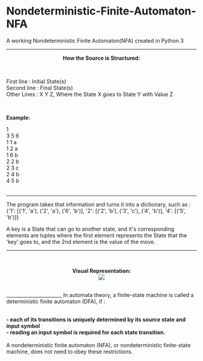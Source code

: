 # Nondeterministic-Finite-Automaton-NFA
A working Nondeterministic Finite Automaton(NFA) created in Python 3
_________________

<p align="center">
<b> How the Source is Structured: </b>
</p>

<br>

First line : Initial State(s)
<br>
Second line : Final State(s)
<br>
Other Lines : X Y Z, Where the State X goes to State Y with Value Z<br>

<br>

<b>Example:</b> 
<br>

1 <br>
3 5 6 <br>
1 1 a <br>
1 2 a <br>
1 6 b <br>
2 2 b <br>
2 3 c <br>
2 4 b <br>
4 5 b <br>
<br>
________________


The program takes that information and turns it into a dictionary, such as : {'1': [('1', 'a'), ('2', 'a'), ('6', 'b')], '2': [('2', 'b'), ('3', 'c'), ('4', 'b')], '4': [('5', 'b')]}
<br>



A key is a State that can go to another state, and it's corresponding elements are tuples where the first element represents the State that the 'key' goes to, and the 2nd element is the value of the move.
<br>

________________
<br>
<p align="center">
<b>Visual Representation:</b>
<br>
 <img src="https://i.imgur.com/NZO9GGx.jpg">
 </p>

<br>
_______________________
In automata theory, a finite-state machine is called a deterministic finite automaton (DFA), if : <br>
<br>

<b>- each of its transitions is uniquely determined by its source state and input symbol</b><br>
<b>- reading an input symbol is required for each state transition.</b> <br>
<br>
A nondeterministic finite automaton (NFA), or nondeterministic finite-state machine, does not need to obey these restrictions.<br>
